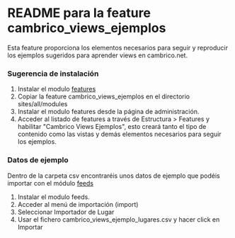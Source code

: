 ﻿README para la feature cambrico_views_ejemplos
==============================================

Esta feature proporciona los elementos necesarios para seguir y reproducir los ejemplos sugeridos para aprender views en cambrico.net.

### Sugerencia de instalación
1. Instalar el modulo [features](http://drupal.org/project/features)
2. Copiar la feature cambrico_views_ejemplos en el directorio sites/all/modules
3. Instalar el modulo features desde la página de administración.
4. Acceder al listado de features a través de Estructura > Features y habilitar "Cambrico Views Ejemplos", esto creará tanto el tipo de contenido como las vistas y demás elementos necesarios para seguir los ejemplos.

### Datos de ejemplo
Dentro de la carpeta csv encontraréis unos datos de ejemplo que podéis importar con el módulo [feeds](http://drupal.org/project/feeds)

1. Instalar el modulo feeds.
2. Acceder al menú de importación (import)
3. Seleccionar Importador de Lugar
4. Usar el fichero cambrico_views_ejemplo_lugares.csv y hacer click en Importar
